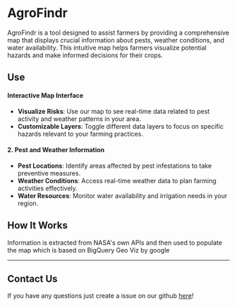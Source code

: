 # AgroFindr

AgroFindr is a tool designed to assist farmers by providing a comprehensive map that displays crucial information about pests, weather conditions, and water availability. This intuitive map helps farmers visualize potential hazards and make informed decisions for their crops.

## Use

#### Interactive Map Interface
- **Visualize Risks**: Use our map to see real-time data related to pest activity and weather patterns in your area.
- **Customizable Layers**: Toggle different data layers to focus on specific hazards relevant to your farming practices.

#### 2. Pest and Weather Information
- **Pest Locations**: Identify areas affected by pest infestations to take preventive measures.
- **Weather Conditions**: Access real-time weather data to plan farming activities effectively.
- **Water Resources**: Monitor water availability and irrigation needs in your region.

## How It Works

Information is extracted from NASA's own APIs and then used to populate the map which is based on BigQuery Geo Viz by google

---
## Contact Us

If you have any questions just create a issue on our github [here](https://github.com/joaopinto24/hackathonnasal/issues/new)!
